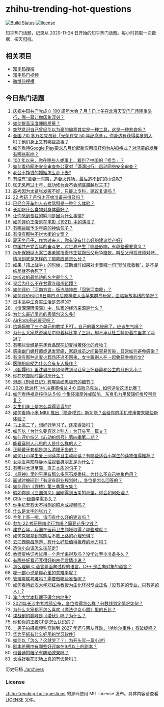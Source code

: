 # zhihu-trending-hot-questions

[![Build Status](https://github.com/justjavac/zhihu-trending-hot-questions/workflows/ci/badge.svg?branch=master)](https://github.com/justjavac/zhihu-trending-hot-questions/actions)
[![license](https://img.shields.io/github/license/justjavac/zhihu-trending-hot-questions)](https://github.com/justjavac/zhihu-trending-hot-questions/blob/master/LICENSE)

知乎热门话题，记录从 2020-11-24 日开始的知乎热门话题。每小时抓取一次数据，按天[归档](./archives)。

## 相关项目

- [知乎热搜榜](https://github.com/justjavac/zhihu-trending-top-search)
- [知乎热门视频](https://github.com/justjavac/zhihu-trending-hot-video)
- [微博热搜榜](https://github.com/justjavac/weibo-trending-hot-search)

## 今日热门话题

<!-- BEGIN -->
<!-- 最后更新时间 Sun Jul 04 2021 10:15:53 GMT+0800 (China Standard Time) -->

1. [庆祝中国共产党成立 100 周年大会 7 月 1
   日上午在北京天安门广场隆重举行，哪一幕让你印象深刻？](https://www.zhihu.com/question/469219832)
2. [如何提高深度睡眠质量？](https://www.zhihu.com/question/21367788)
3. [突然意识自己曾经引以为豪的编程其实是一种工具，这是一种悲哀吗？](https://www.zhihu.com/question/469223256)
4. [全国 710 多万名党员获「光荣在党 50
   年纪念章」，你身边有获得奖章的人吗？他们身上又有哪些故事？](https://www.zhihu.com/question/469220759)
5. [如何看待Google
   Play要求八月份起新应用须打包为AAB格式？对鸿蒙的发展有哪些影响？](https://www.zhihu.com/question/469588431)
6. [100 年以来，你在哪些人或事上，看到了中国的「担当」？](https://www.zhihu.com/question/469083054)
7. [如何看待网络安全审查办公室对「滴滴出行」启动网络安全审查？](https://www.zhihu.com/question/469590210)
8. [老公不挣钱的婚姻怎么走下去?](https://www.zhihu.com/question/374704037)
9. [有没有“虐妻一时爽，追妻火葬场，最后追不到”的小说呢?](https://www.zhihu.com/question/397071668)
10. [张无忌再过十年，武功修为会不会彻底超越张三丰?](https://www.zhihu.com/question/458327600)
11. [高考因为太紧张发挥不好，只能上专科，建议复读吗？](https://www.zhihu.com/question/468480228)
12. [22 考研 7 月份才开始准备来得及吗？](https://www.zhihu.com/question/461398813)
13. [已经会开车的人去考驾照是一种什么体验？](https://www.zhihu.com/question/61195942)
14. [长期吃什么食物对身体最好？](https://www.zhihu.com/question/455630164)
15. [让你感到孤独的瞬间是因为什么事情?](https://www.zhihu.com/question/465940944)
16. [如何评价王俊凯在电影《1921》中的演技？](https://www.zhihu.com/question/468558447)
17. [有哪些赋予少年感的神仙句子？](https://www.zhihu.com/question/464697831)
18. [有没有那种不烂大街的文案？](https://www.zhihu.com/question/466067005)
19. [夏天坐月子，作为过来人，你有没有什么好的建议给产妇?](https://www.zhihu.com/question/460231954)
20. [中国共产党百年的奋斗史，对世界产生了哪些影响，有哪些重要意义？](https://www.zhihu.com/question/469274581)
21. [杭州保姆纵火案亡妻亲属指责林生斌跟岳父母争赔款，叫岳父母找律师对峙，情况到底是怎样的？赔款应该怎么分？](https://www.zhihu.com/question/469306984)
22. [如果「顶上战争」的时候，艾斯当时如果对卡普喊一句“爷爷救救我”，是不是结局就不会死了？](https://www.zhihu.com/question/275781764)
23. [你听过的最惊艳的名字是什么？](https://www.zhihu.com/question/265694919)
24. [皇后为什么不在甘露寺暗杀甄嬛？](https://www.zhihu.com/question/323782581)
25. [如何评价「河南方言」版洗脑神曲「回到河南嘞」？](https://www.zhihu.com/question/469090177)
26. [如何评价6月29日早四点后原神进入金苹果群岛玩家，面临新故事线的情况？](https://www.zhihu.com/question/468978856)
27. [日本高中生真实生活是怎样的?](https://www.zhihu.com/question/358652855)
28. [《情深深雨濛濛》中，陆家的经济来源是什么？](https://www.zhihu.com/question/54479741)
29. [为什么最近吴京的表情包这么多?](https://www.zhihu.com/question/459051105)
30. [AirPods有必要买吗？](https://www.zhihu.com/question/465884888)
31. [给妈妈做了三个单元的教学 PPT，自己的署名被删了，应该生气吗？](https://www.zhihu.com/question/466380653)
32. [为什么大家总说奥尼尔带着科比拿了三冠，却不承认杜兰特带着库里拿了两冠？](https://www.zhihu.com/question/466820448)
33. [有哪些曾经是平民食品现在却变得奢侈化的食物？](https://www.zhihu.com/question/468524945)
34. [感染幽门螺杆菌或诱发胃癌，家庭成员之间最容易传染，日常如何避免感染？](https://www.zhihu.com/question/469701438)
35. [有没有那种追妻火葬场还追不回来，女主跟别人在一起收获幸福的文?](https://www.zhihu.com/question/408254252)
36. [医院的电梯为什么会有专人操作？](https://www.zhihu.com/question/275348817)
37. [《甄嬛传》里沈眉庄是如何做到没让皇上怀疑静和公主的月份大小？](https://www.zhihu.com/question/451619488)
38. [你在吃自助时最讨厌什么？](https://www.zhihu.com/question/63212359)
39. [港剧《刑侦日记》有哪些细思极恐的细节？](https://www.zhihu.com/question/465226369)
40. [2020 欧洲杯 1/4 决赛英格兰 4:0
    击败乌克兰，如何评价这场比赛？](https://www.zhihu.com/question/469893448)
41. [如何看待福岛核电站 548
    个集装箱腐蚀或凹陷，东京电力用玻璃纤维胶带修复？](https://www.zhihu.com/question/469544314)
42. [女生们身上是怎么弄得香香的?](https://www.zhihu.com/question/285951733)
43. [如何看待小米 MIUI
    推出「隐身模式」新功能？会给你的手机使用带来哪些新体验？](https://www.zhihu.com/question/469242892)
44. [马上高二了，想好好学习了，还来得及吗？](https://www.zhihu.com/question/464340442)
45. [如何以「为什么要喜欢上别人」为开头写一篇文？](https://www.zhihu.com/question/443120413)
46. [如何评价综艺《心动的信号》第四季第二期？](https://www.zhihu.com/question/469588792)
47. [能看穿别人心思的人是什么样的人？](https://www.zhihu.com/question/27095943)
48. [正畸戴牙套都是怎么清理牙齿的？](https://www.zhihu.com/question/458630145)
49. [如何让小学生爱上阅读并且主动阅读？有哪些适合小学生的读物值得推荐？](https://www.zhihu.com/question/20298114)
50. [女朋友喜欢静静地注视着男朋友是为什么？](https://www.zhihu.com/question/309919749)
51. [有哪些大道至简、直击本质的句子？](https://www.zhihu.com/question/466361764)
52. [《原神》里的平民有那么多原石发委托，为什么不自己抽角色用？](https://www.zhihu.com/question/462697256)
53. [面试时被问到「有没有职业规划时」，各位是怎么回答的？](https://www.zhihu.com/question/19850945)
54. [如何评价《顶楼》第三季第五集？](https://www.zhihu.com/question/469569647)
55. [假如你是《三国演义》里刚得到玉玺的孙坚，你会如何处理？](https://www.zhihu.com/question/468740811)
56. [CFA 一级自学需多久？](https://www.zhihu.com/question/46129772)
57. [你手机里有舍不得删的照片或视频吗？](https://www.zhihu.com/question/312849874)
58. [什么是文字的张力？](https://www.zhihu.com/question/20815158)
59. [今年上高一啦，请问有什么好的建议吗？](https://www.zhihu.com/question/467877062)
60. [参加 22 考研是啃老行为吗？需要花多少钱？](https://www.zhihu.com/question/469453406)
61. [建党百年，我国在医药卫生领域取得了哪些成就？](https://www.zhihu.com/question/468756547)
62. [如何克服拿到驾照后不敢上路的心理恐惧？](https://www.zhihu.com/question/378244895)
63. [去江西南昌旅游，有什么好玩值得推荐的地方吗？](https://www.zhihu.com/question/348057500)
64. [造价小白该怎么往前走?](https://www.zhihu.com/question/459896991)
65. [教师资格证考试用一个月学来得及吗？没学过至少准备多久？](https://www.zhihu.com/question/412569772)
66. [有哪些好看还写得好的古代言情小说？](https://www.zhihu.com/question/305808724)
67. [怎么理解 C 语言是面向过程的语言，C++ 是面向对象的语言？](https://www.zhihu.com/question/24425316)
68. [哪一部小说是你心里的意难平呢？](https://www.zhihu.com/question/467675119)
69. [管理类联考难吗？需要做哪些准备呢？](https://www.zhihu.com/question/339992123)
70. [如何看待武汉大学邓红兵教授为生化环材专业正名「没有差的专业，只有差的人」?](https://www.zhihu.com/question/469600953)
71. [澳门大学本科适不适合内地生?](https://www.zhihu.com/question/371477684)
72. [2021年长沙中考成绩公布，各位考得怎么样？分数线划定情况如何？](https://www.zhihu.com/question/469625668)
73. [为什么大家都不怎么喜欢《魔法少女小圆》里的丘比？](https://www.zhihu.com/question/37154229)
74. [谍战剧的巅峰是《潜伏》吗？为什么？](https://www.zhihu.com/question/467430277)
75. [你和你的王者CP是怎么认识的？](https://www.zhihu.com/question/465183546)
76. [一男子拍摄视频称穿越到 2027
    年还与网友互动，「哈维尔事件」有破绽吗？](https://www.zhihu.com/question/466675842)
77. [华为平板有什么好用的学习软件?](https://www.zhihu.com/question/310728794)
78. [如何以「怎么？这就哭了？」为开头写一篇小说?](https://www.zhihu.com/question/453484837)
79. [剧本杀圈中有哪些好评率在9成以上的剧本？](https://www.zhihu.com/question/376559705)
80. [带普通的帽子有防晒效果吗？](https://www.zhihu.com/question/444213755)
81. [长得好看在职场上真的有优势吗？](https://www.zhihu.com/question/461972771)

<!-- END -->

历史归档 [./archives](./archives)

### License

[zhihu-trending-hot-questions](https://github.com/justjavac/zhihu-trending-hot-questions)
的源码使用 MIT License 发布。具体内容请查看 [LICENSE](./LICENSE) 文件。
